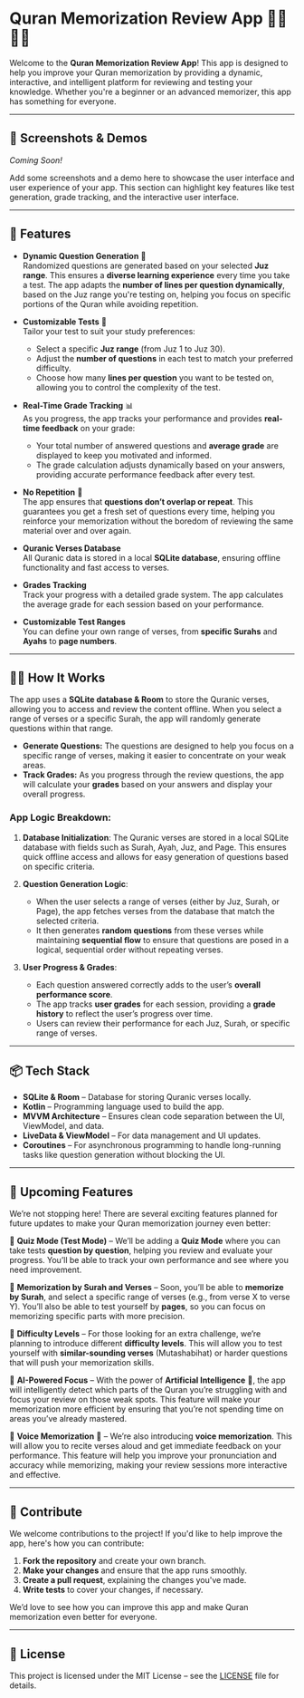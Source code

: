 # Quran Memorization Review App 🕌🕋🤲🌙

Welcome to the **Quran Memorization Review App**! This app is designed to help you improve your Quran memorization by providing a dynamic, interactive, and intelligent platform for reviewing and testing your knowledge. Whether you're a beginner or an advanced memorizer, this app has something for everyone.

---

## 📱 **Screenshots & Demos**

*Coming Soon!*

Add some screenshots and a demo here to showcase the user interface and user experience of your app. This section can highlight key features like test generation, grade tracking, and the interactive user interface.

---

## 🚀 **Features**

- **Dynamic Question Generation** 🔄  
  Randomized questions are generated based on your selected **Juz range**. This ensures a **diverse learning experience** every time you take a test. The app adapts the **number of lines per question dynamically**, based on the Juz range you're testing on, helping you focus on specific portions of the Quran while avoiding repetition.
  
- **Customizable Tests** 📝  
  Tailor your test to suit your study preferences:
  - Select a specific **Juz range** (from Juz 1 to Juz 30).
  - Adjust the **number of questions** in each test to match your preferred difficulty.
  - Choose how many **lines per question** you want to be tested on, allowing you to control the complexity of the test.

- **Real-Time Grade Tracking** 📊  
  As you progress, the app tracks your performance and provides **real-time feedback** on your grade:
  - Your total number of answered questions and **average grade** are displayed to keep you motivated and informed.
  - The grade calculation adjusts dynamically based on your answers, providing accurate performance feedback after every test.

- **No Repetition** 🔄  
  The app ensures that **questions don’t overlap or repeat**. This guarantees you get a fresh set of questions every time, helping you reinforce your memorization without the boredom of reviewing the same material over and over again.

- **Quranic Verses Database**  
  All Quranic data is stored in a local **SQLite database**, ensuring offline functionality and fast access to verses.
  
- **Grades Tracking**  
  Track your progress with a detailed grade system. The app calculates the average grade for each session based on your performance.

- **Customizable Test Ranges**  
  You can define your own range of verses, from **specific Surahs** and **Ayahs** to **page numbers**.

---
## 🧑‍💻 **How It Works**

The app uses a **SQLite database & Room** to store the Quranic verses, allowing you to access and review the content offline. When you select a range of verses or a specific Surah, the app will randomly generate questions within that range.

- **Generate Questions:** The questions are designed to help you focus on a specific range of verses, making it easier to concentrate on your weak areas.
- **Track Grades:** As you progress through the review questions, the app will calculate your **grades** based on your answers and display your overall progress.

### **App Logic Breakdown:**

1. **Database Initialization**: The Quranic verses are stored in a local SQLite database with fields such as Surah, Ayah, Juz, and Page. This ensures quick offline access and allows for easy generation of questions based on specific criteria.
   
2. **Question Generation Logic**:
   - When the user selects a range of verses (either by Juz, Surah, or Page), the app fetches verses from the database that match the selected criteria.
   - It then generates **random questions** from these verses while maintaining **sequential flow** to ensure that questions are posed in a logical, sequential order without repeating verses.

3. **User Progress & Grades**:
   - Each question answered correctly adds to the user’s **overall performance score**.
   - The app tracks **user grades** for each session, providing a **grade history** to reflect the user’s progress over time.
   - Users can review their performance for each Juz, Surah, or specific range of verses.

---

## 📦 **Tech Stack**

- **SQLite & Room** – Database for storing Quranic verses locally.
- **Kotlin** – Programming language used to build the app.
- **MVVM Architecture** – Ensures clean code separation between the UI, ViewModel, and data.
- **LiveData & ViewModel** – For data management and UI updates.
- **Coroutines** – For asynchronous programming to handle long-running tasks like question generation without blocking the UI.

---

## 🚧 **Upcoming Features**

We’re not stopping here! There are several exciting features planned for future updates to make your Quran memorization journey even better:

🔹 **Quiz Mode (Test Mode)** – We’ll be adding a **Quiz Mode** where you can take tests **question by question**, helping you review and evaluate your progress. You’ll be able to track your own performance and see where you need improvement.

🔹 **Memorization by Surah and Verses** – Soon, you’ll be able to **memorize by Surah**, and select a specific range of verses (e.g., from verse X to verse Y). You’ll also be able to test yourself by **pages**, so you can focus on memorizing specific parts with more precision.

🔹 **Difficulty Levels** – For those looking for an extra challenge, we’re planning to introduce different **difficulty levels**. This will allow you to test yourself with **similar-sounding verses** (Mutashabihat) or harder questions that will push your memorization skills.

🔹 **AI-Powered Focus** – With the power of **Artificial Intelligence** 🧠, the app will intelligently detect which parts of the Quran you’re struggling with and focus your review on those weak spots. This feature will make your memorization more efficient by ensuring that you’re not spending time on areas you’ve already mastered.

🔹 **Voice Memorization** 🎤 – We’re also introducing **voice memorization**. This will allow you to recite verses aloud and get immediate feedback on your performance. This feature will help you improve your pronunciation and accuracy while memorizing, making your review sessions more interactive and effective.

---


## 🤝 **Contribute**

We welcome contributions to the project! If you'd like to help improve the app, here's how you can contribute:

1. **Fork the repository** and create your own branch.
2. **Make your changes** and ensure that the app runs smoothly.
3. **Create a pull request**, explaining the changes you've made.
4. **Write tests** to cover your changes, if necessary.

We’d love to see how you can improve this app and make Quran memorization even better for everyone.

---

## 📝 **License**

This project is licensed under the MIT License – see the [LICENSE](LICENSE) file for details.
